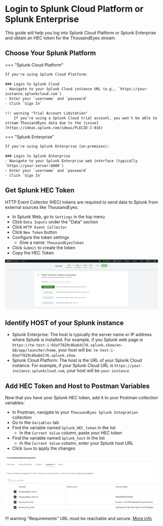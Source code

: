 # Login to Splunk Cloud Platform or Splunk Enterprise

This guide will help you log into Splunk Cloud Platform or Splunk Enterprise and obtain an HEC token for the ThousandEyes stream.

## Choose Your Splunk Platform

=== "Splunk Cloud Platform"

    If you're using Splunk Cloud Platform:
    
    ### Login to Splunk Cloud
    - Navigate to your Splunk Cloud instance URL (e.g., `https://your-instance.splunkcloud.com`)
    - Enter your `username` and `password`
    - Click `Sign In`

    !!! warning "Trial Account Limitation"
        If you're using a Splunk Cloud trial account, you won't be able to stream ThousandEyes data due to the [issue](https://ideas.splunk.com/ideas/PLECID-I-816)


=== "Splunk Enterprise"

    If you're using Splunk Enterprise (on-premises):
    
    ### Login to Splunk Enterprise
    - Navigate to your Splunk Enterprise web interface (typically `https://your-server:8000`)
    - Enter your `username` and `password`
    - Click `Sign In`


## Get Splunk HEC Token

HTTP Event Collector (HEC) tokens are required to send data to Splunk from external sources like ThousandEyes.

- In Splunk Web, go to `Settings` in the top menu
- Click `Data Inputs` under the "Data" section
- Click `HTTP Event Collector`
- Click `New Token` button
- Configure the token settings
  - Give a name: `ThousandEyesToken`
- Click `Submit` to create the token
- Copy the HEC Token


![Hec Token](../img/splunk_core/copyHecToken.png)

## Identify HOST of your Splunk instance

- Splunk Enterprise: The host is typically the server name or IP address where Splunk is installed. For example, if you Splunk web page is `https://te-test-i-03af7829c8bab4176.splunk.show/en-GB/app/launcher/home`, your host will be: `te-test-i-03af7829c8bab4176.splunk.show`
- Splunk Cloud Platform: The host is the URL of your Splunk Cloud instance. For example, if your Splunk Cloud URL is `https://your-instance.splunkcloud.com`, your host will be `your-instance`

## Add HEC Token and Host to Postman Variables

Now that you have your Splunk HEC token, add it to your Postman collection variables:

- In Postman, navigate to your `ThousandEyes Splunk Integration` collection
- Go to the `Variables` tab
- Find the variable named `Splunk_HEC_token` in the list
    - In the `Current Value` column, paste your HEC token
- Find the variable named `Splunk_host` in the list
    - In the `Current Value` column, enter your Splunk host URL
- Click `Save` to apply the changes

![Splunk Enterprise Variables](../img/postman/SplunkEnterpriseVariables.png)


!!! warning "Requirements"
    URL must be reachable and secure. [More info](https://docs.thousandeyes.com/product-documentation/integration-guides/custom-built-integrations/opentelemetry/configure-splunk-integrations#url-target-requirements)
